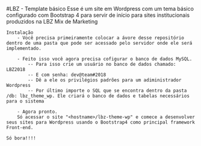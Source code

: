 #LBZ - Template básico
	Esse é um site em Wordpress com um tema básico configurado com Bootstrap 4 para servir de início para sites institucionais produzidos na LBZ Mix de Marketing

	Instalação
		- Você precisa primeiramente colocar a ávore desse repositório dentro de uma pasta que pode ser acessado pelo servidor onde ele será implementado.

		- Feito isso você agora precisa cofigurar o banco de dados MySQL. 
			-- Para isso crie um usuário no banco de dados chamado: LBZ2018
			-- E com senha: dev@team#2018
			-- Dê a ele os privilégios padrões para um adiministrador Wordpress
			-- Por último importe o SQL que se encontra dentro da pasta /db: lbz_theme_wp. Ele criará o banco de dados e tabelas necessários para o sistema

		- Agora pronto.
		Só acessar o site "<hostname>/lbz-theme-wp" e comece a desenvolver seus sites para Wordpress usando o Bootstrap4 como principal framework Front-end.

	Só bora!!!!
